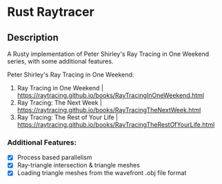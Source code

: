 # Rust Raytracer

## Description

A Rusty implementation of Peter Shirley's Ray Tracing in One Weekend series, with some additional features.

Peter Shirley's Ray Tracing in One Weekend:

1. Ray Tracing in One Weekend | https://raytracing.github.io/books/RayTracingInOneWeekend.html
2. Ray Tracing: The Next Week | https://raytracing.github.io/books/RayTracingTheNextWeek.html
3. Ray Tracing: The Rest of Your Life | https://raytracing.github.io/books/RayTracingTheRestOfYourLife.html

### Additional Features:

- [x] Process based parallelism
- [x] Ray-triangle intersection & triangle meshes
- [x] Loading triangle meshes from the wavefront .obj file format
